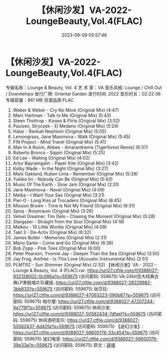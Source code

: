 ﻿---
title: 【休闲沙发】VA-2022-LoungeBeauty,Vol.4(FLAC)
date: 2023-09-09 05:57:46
categories: 古典音乐、新世纪、纯音雅乐
tags: 纯音雅乐
---
# 【休闲沙发】VA-2022-LoungeBeauty,Vol.4(FLAC)

专辑名称：Lounge & Beauty, Vol. 4
艺 术 家：VA
音乐风格: Lounge / Chill Out / Downtempo
发行厂牌: Oriental Garden
发行时间: 2022
音乐时长：02:22:36
专辑容量：861 MB
资源品质:FLAC
01. Weber & Weber - Cry No More (Original Mix) (4:47)
02. Marc Hartman - Talk to Me (Original Mix) (5:43)
03. Steen Thottrup - Kisses & Flirts (Original Mix)
(3:52)
04. Paulsen, Stryczek - El Medano (Original Mix) (5:24)
05. Hatar - Revkah Nephesh (Original Mix) (5:05)
06. Lemongrass, Jane Maximova - Walk (Original Mix) (5:45)
07. FIN Project - Mind Travel (Original Mix) (5:41)
08. Man In A Room, Ahbee - Amarantheme (Tigerforest Remix)
(6:37)
09. Roberto Bronco - Sippin (Original Mix) (5:25)
10. Ed Lee - Waiting (Original Mix) (4:02)
11. Artur Bayramgalin - Paper Kite (Original Mix) (3:42)
12. Kolby Wade - In the Night (Original Mix) (3:27)
13. Mark Oakland, Ruben Lima - Remember (Original Mix)
(5:28)
14. Yukiko Iiri - Nobody Can Be (Original Mix) (5:43)
15. Music Of The Earth - Slow Jam (Original Mix) (2:31)
16. Jane Maximova - Novel (Original Mix) (4:09)
17. Melba - I Want Your Sax (Original Mix) (3:21)
18. Pier-O - Long Kiss at Trocadero (Original Mix) (6:45)
19. Mission Brown - Time Is Not My Friend (Original Mix)
(6:31)
20. Spoq - Roomraum (Original Mix) (3:26)
21. Velvet Dreamer, Tim Gelo - Chasing the Moment (Original Mix)
(5:28)
22. Stargazer - Straight from the Soul (Original Mix) (4:18)
23. Malkou - 10 Little Worlds (Original Mix) (4:09)
24. Takt 3 - De-Activ (Original Mix) (6:32)
25. James Butler - Memories (Original Mix) (2:31)
26. Mario Santo - Come and Go (Original Mix) (6:38)
27. Bob Zopp - Pink Toes (Original Mix) (6:00)
28. Peter Pearson, Yvonne Jay - Deeper Than the Sea (Original
Mix) (3:50)
29. Jay Frog, Amfree - Is This Love (Acoustic Instrumental Mix)
(2:51)
30. PLMTRZ - Sun Shimmer (Original Mix) (2:52)
【休闲沙发】VA - 2022 - Lounge & Beauty, Vol. 4 (FLAC).rar:
https://url27.ctfile.com/f/9388027-932128002-0c086a?p=559675
(访问密码: 559675)
VA-24bit百大经典古典LP黑胶唱片珍藏版: https://url27.ctfile.com/d/9388027-28229982-3bb833?p=559675
(访问密码: 559675)
张莎拉: https://url27.ctfile.com/d/9388027-47063223-090b87?p=559675
(访问密码: 559675)
帕尔曼: https://url27.ctfile.com/d/9388027-47207244-9e779f?p=559675
(访问密码: 559675)
休闲沙发: https://url27.ctfile.com/d/9388027-50582434-7dfaef?p=559675
(访问密码: 559675)
休闲酒吧音乐: https://url27.ctfile.com/d/9388027-50582437-4d42fa?p=559675
(访问密码: 559675)
【迷幻沙发】: https://url27.ctfile.com/d/9388027-56600176-33c454?p=559675
(访问密码: 559675)
迷幻电音: https://url27.ctfile.com/d/9388027-56600179-39e33a?p=559675
(访问密码: 559675)
原文：[链接](https://blog.sina.com.cn/s/blog_1647c7e76010313e3.html)